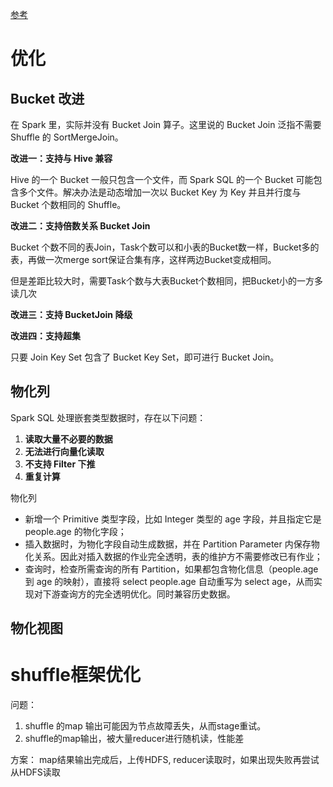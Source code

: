 [参考](https://www.infoq.cn/article/xEwaUj8RN74lvbRpTBa5)

# 优化

## Bucket 改进

在 Spark 里，实际并没有 Bucket Join 算子。这里说的 Bucket Join 泛指不需要 Shuffle 的 SortMergeJoin。

**改进一：支持与 Hive 兼容**

Hive 的一个 Bucket 一般只包含一个文件，而 Spark SQL 的一个 Bucket 可能包含多个文件。解决办法是动态增加一次以 Bucket Key 为 Key 并且并行度与 Bucket 个数相同的 Shuffle。

**改进二：支持倍数关系 Bucket Join**

 Bucket 个数不同的表Join，Task个数可以和小表的Bucket数一样，Bucket多的表，再做一次merge sort保证合集有序，这样两边Bucket变成相同。

但是差距比较大时，需要Task个数与大表Bucket个数相同，把Bucket小的一方多读几次

**改进三：支持 BucketJoin 降级**

**改进四：支持超集**

只要 Join Key Set 包含了 Bucket Key Set，即可进行 Bucket Join。

## 物化列

Spark SQL 处理嵌套类型数据时，存在以下问题：

1. **读取大量不必要的数据**
2. **无法进行向量化读取**
3. **不支持 Filter 下推**
4. **重复计算**

物化列

- 新增一个 Primitive 类型字段，比如 Integer 类型的 age 字段，并且指定它是 people.age 的物化字段；
- 插入数据时，为物化字段自动生成数据，并在 Partition Parameter 内保存物化关系。因此对插入数据的作业完全透明，表的维护方不需要修改已有作业；
- 查询时，检查所需查询的所有 Partition，如果都包含物化信息（people.age 到 age 的映射），直接将 select people.age 自动重写为 select age，从而实现对下游查询方的完全透明优化。同时兼容历史数据。

## 物化视图

# shuffle框架优化

问题： 

1. shuffle 的map 输出可能因为节点故障丢失，从而stage重试。
2. shuffle的map输出，被大量reducer进行随机读，性能差

方案： map结果输出完成后，上传HDFS, reducer读取时，如果出现失败再尝试从HDFS读取